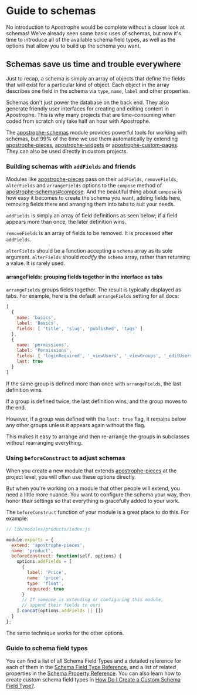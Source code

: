 # Guide to schemas

No introduction to Apostrophe would be complete without a closer look at schemas! We've already seen some basic uses of schemas, but now it's time to introduce all of the available schema field types, as well as the options that allow you to build up the schema you want.

## Schemas save us time and trouble everywhere

Just to recap, a schema is simply an array of objects that define the fields that will exist for a particular kind of object. Each object in the array describes one field in the schema via `type`, `name`, `label` and other properties.

Schemas don't just power the database on the back end. They also generate friendly user interfaces for creating and editing content in Apostrophe. This is why many projects that are time-consuming when coded from scratch only take half an hour with Apostrophe.

The [apostrophe-schemas](../../modules/apostrophe-schemas/README.md) module provides powerful tools for working with schemas, but 99% of the time we use them automatically by extending [apostrophe-pieces](../../modules/apostrophe-pieces/README.md), [apostrophe-widgets](../../modules/apostrophe-widgets/README.md) or [apostrophe-custom-pages](../../modules/apostrophe-custom-pages/README.md). They can also be used directly in custom projects.

### Building schemas with `addFields` and friends

Modules like [apostrophe-pieces](../../modules/apostrophe-pieces/README.md) pass on their `addFields`, `removeFields`, `alterFields` and `arrangeFields` options to the `compose` method of [apostrophe-schemas\#compose](../../modules/apostrophe-schemas/README.md#compose). And the beautiful thing about `compose` is how easy it becomes to create the schema you want, adding fields here, removing fields there and arranging them into tabs to suit your needs.

`addFields` is simply an array of field definitions as seen below; if a field appears more than once, the later definition wins.

`removeFields` is an array of fields to be removed. It is processed after `addFields`.

`alterFields` should be a function accepting a `schema` array as its sole argument. `alterFields` should _modify_ the `schema` array, rather than returning a value. It is rarely used.

#### arrangeFields: grouping fields together in the interface as tabs

`arrangeFields` groups fields together. The result is typically displayed as tabs. For example, here is the default `arrangeFields` setting for all docs:

```javascript
[
  {
    name: 'basics',
    label: 'Basics',
    fields: [ 'title', 'slug', 'published', 'tags' ]
  },
  {
    name: 'permissions',
    label: 'Permissions',
    fields: [ 'loginRequired', '_viewUsers', '_viewGroups', '_editUsers', '_editGroups' ],
    last: true
  }
]
```

If the same group is defined more than once with `arrangeFields`, the last definition wins.

If a group is defined twice, the last definition wins, and the group moves to the end.

However, if a group was defined with the `last: true` flag, it remains below any other groups unless it appears again without the flag.

This makes it easy to arrange and then re-arrange the groups in subclasses without rearranging everything.

### Using `beforeConstruct` to adjust schemas

When you create a new module that extends [apostrophe-pieces](../../modules/apostrophe-pieces/README.md) at the project level, you will often use these options directly.

But when you're working on a module that other people will extend, you need a little more nuance. You want to configure the schema your way, then honor _their_ settings so that everything is gracefully added to your work.

The `beforeConstruct` function of your module is a great place to do this. For example:

```javascript
// lib/modules/products/index.js

module.exports = {
  extend: 'apostrophe-pieces',
  name: 'product',
  beforeConstruct: function(self, options) {
    options.addFields = [
      {
        label: 'Price',
        name: 'price',
        type: 'float',
        required: true
      }
      // If someone is extending or configuring this module,
      // append their fields to ours
    ].concat(options.addFields || [])
  }
};
```

The same technique works for the other options.

### Guide to schema field types

You can find a list of all Schema Field Types and a detailed reference for each of them in the [Schema Field Type Reference](/other/field-types.md), and a list of related properties in the [Schema Property Reference](/other/field-properties.md). You can also learn how to create custom schema field types in [How Do I Create a Custom Schema Field Type?](/tutorials/howtos/custom-schema-field-types.md).